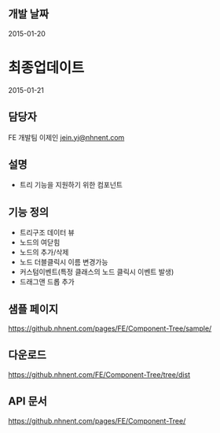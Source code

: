 ## 개발 날짜
2015-01-20

# 최종업데이트
2015-01-21

## 담당자
FE 개발팀 이제인 <jein.yi@nhnent.com>

## 설명
- 트리 기능을 지원하기 위한 컴포넌트

## 기능 정의
- 트리구조 데이터 뷰
- 노드의 여닫힘
- 노드의 추가/삭제
- 노드 더블클릭시 이름 변경가능
- 커스텀이벤트(특정 클래스의 노드 클릭시 이벤트 발생)
- 드래그앤 드롭 추가

## 샘플 페이지
https://github.nhnent.com/pages/FE/Component-Tree/sample/

## 다운로드
https://github.nhnent.com/FE/Component-Tree/tree/dist

## API 문서
https://github.nhnent.com/pages/FE/Component-Tree/

